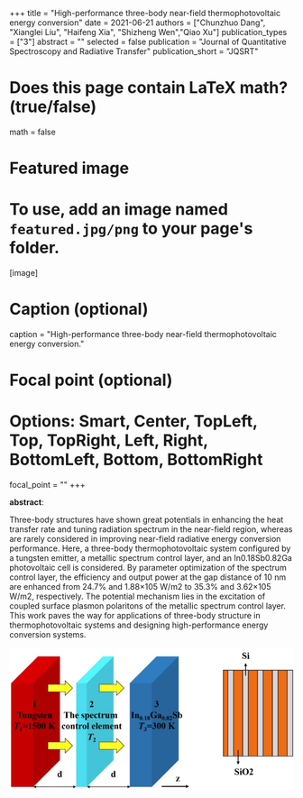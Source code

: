 +++
title = "High-performance three-body near-field thermophotovoltaic energy conversion"
date = 2021-06-21
authors = ["Chunzhuo Dang", "Xianglei Liu", "Haifeng Xia", "Shizheng Wen","Qiao Xu"]
publication_types = ["3"]
abstract = ""
selected = false
publication = "Journal of Quantitative Spectroscopy and Radiative Transfer"
publication_short = "JQSRT"

# Does this page contain LaTeX math? (true/false)
math = false

# Featured image
# To use, add an image named `featured.jpg/png` to your page's folder. 
[image]
  # Caption (optional)
  caption = "High-performance three-body near-field thermophotovoltaic energy conversion."

  # Focal point (optional)
  # Options: Smart, Center, TopLeft, Top, TopRight, Left, Right, BottomLeft, Bottom, BottomRight
  focal_point = ""
+++

**abstract**:

Three-body structures have shown great potentials in enhancing the heat transfer rate and tuning radiation spectrum in the near-field region, whereas are rarely considered in improving near-field radiative energy conversion performance. Here, a three-body thermophotovoltaic system configured by a tungsten emitter, a metallic spectrum control layer, and an In0.18Sb0.82Ga photovoltaic cell is considered. By parameter optimization of the spectrum control layer, the efficiency and output power at the gap distance of 10 nm are enhanced from 24.7% and 1.88×105 W/m2 to 35.3% and 3.62×105 W/m2, respectively. The potential mechanism lies in the excitation of coupled surface plasmon polaritons of the metallic spectrum control layer. This work paves the way for applications of three-body structure in thermophotovoltaic systems and designing high-performance energy conversion systems.

![图片文字](./featured.jpg)







